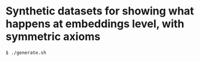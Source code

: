# Synthetic datasets for showing what happens at embeddings level, with symmetric axioms

```
$ ./generate.sh
```
